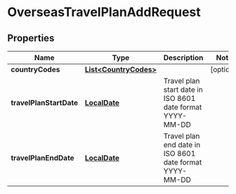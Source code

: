 # OverseasTravelPlanAddRequest

## Properties
Name | Type | Description | Notes
------------ | ------------- | ------------- | -------------
**countryCodes** | [**List&lt;CountryCodes&gt;**](CountryCodes.md) |  |  [optional]
**travelPlanStartDate** | [**LocalDate**](LocalDate.md) | Travel plan start date in ISO 8601 date format YYYY-MM-DD | 
**travelPlanEndDate** | [**LocalDate**](LocalDate.md) | Travel plan end date in ISO 8601 date format YYYY-MM-DD | 

